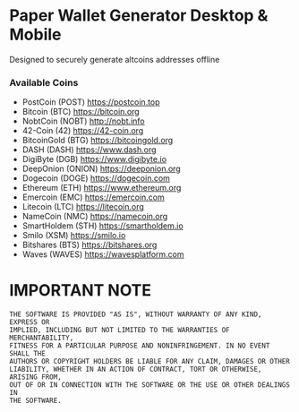 # Paper Wallet Generator Desktop & Mobile

Designed to securely generate altcoins addresses offline

### Available Coins

- PostCoin (POST) https://postcoin.top
- Bitcoin (BTC) https://bitcoin.org
- NobtCoin (NOBT) http://nobt.info
- 42-Coin (42) https://42-coin.org
- BitcoinGold (BTG) https://bitcoingold.org
- DASH (DASH) https://www.dash.org
- DigiByte (DGB) https://www.digibyte.io
- DeepOnion (ONION) https://deeponion.org
- Dogecoin (DOGE) https://dogecoin.com
- Ethereum (ETH) https://www.ethereum.org
- Emercoin (EMC) https://emercoin.com
- Litecoin (LTC) https://litecoin.org
- NameCoin (NMC) https://namecoin.org
- SmartHoldem (STH) https://smartholdem.io
- Smilo (XSM) https://smilo.io
- Bitshares (BTS) https://bitshares.org
- Waves (WAVES) https://wavesplatform.com

# IMPORTANT NOTE

    THE SOFTWARE IS PROVIDED "AS IS", WITHOUT WARRANTY OF ANY KIND, EXPRESS OR
    IMPLIED, INCLUDING BUT NOT LIMITED TO THE WARRANTIES OF MERCHANTABILITY,
    FITNESS FOR A PARTICULAR PURPOSE AND NONINFRINGEMENT. IN NO EVENT SHALL THE
    AUTHORS OR COPYRIGHT HOLDERS BE LIABLE FOR ANY CLAIM, DAMAGES OR OTHER
    LIABILITY, WHETHER IN AN ACTION OF CONTRACT, TORT OR OTHERWISE, ARISING FROM,
    OUT OF OR IN CONNECTION WITH THE SOFTWARE OR THE USE OR OTHER DEALINGS IN
    THE SOFTWARE.
